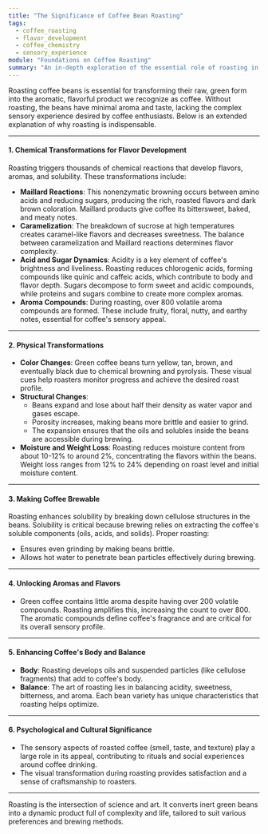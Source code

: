 ```yaml
---
title: "The Significance of Coffee Bean Roasting"
tags:
  - coffee_roasting
  - flavor_development
  - coffee_chemistry
  - sensory_experience
module: "Foundations on Coffee Roasting"
summary: "An in-depth exploration of the essential role of roasting in transforming raw coffee beans into an aromatic, flavorful product, emphasizing chemical reactions, physical changes, and sensory enhancements."
---
```


Roasting coffee beans is essential for transforming their raw, green form into the aromatic, flavorful product we recognize as coffee. Without roasting, the beans have minimal aroma and taste, lacking the complex sensory experience desired by coffee enthusiasts. Below is an extended explanation of why roasting is indispensable.

---

#### 1. **Chemical Transformations for Flavor Development**

Roasting triggers thousands of chemical reactions that develop flavors, aromas, and solubility. These transformations include:

- **Maillard Reactions**: This nonenzymatic browning occurs between amino acids and reducing sugars, producing the rich, roasted flavors and dark brown coloration. Maillard products give coffee its bittersweet, baked, and meaty notes.
- **Caramelization**: The breakdown of sucrose at high temperatures creates caramel-like flavors and decreases sweetness. The balance between caramelization and Maillard reactions determines flavor complexity.
- **Acid and Sugar Dynamics**: Acidity is a key element of coffee's brightness and liveliness. Roasting reduces chlorogenic acids, forming compounds like quinic and caffeic acids, which contribute to body and flavor depth. Sugars decompose to form sweet and acidic compounds, while proteins and sugars combine to create more complex aromas.
- **Aroma Compounds**: During roasting, over 800 volatile aroma compounds are formed. These include fruity, floral, nutty, and earthy notes, essential for coffee's sensory appeal.

---

#### 2. **Physical Transformations**

- **Color Changes**: Green coffee beans turn yellow, tan, brown, and eventually black due to chemical browning and pyrolysis. These visual cues help roasters monitor progress and achieve the desired roast profile.
- **Structural Changes**:
  - Beans expand and lose about half their density as water vapor and gases escape.
  - Porosity increases, making beans more brittle and easier to grind.
  - The expansion ensures that the oils and solubles inside the beans are accessible during brewing.
- **Moisture and Weight Loss**: Roasting reduces moisture content from about 10-12% to around 2%, concentrating the flavors within the beans. Weight loss ranges from 12% to 24% depending on roast level and initial moisture content.

---

#### 3. **Making Coffee Brewable**

Roasting enhances solubility by breaking down cellulose structures in the beans. Solubility is critical because brewing relies on extracting the coffee's soluble components (oils, acids, and solids). Proper roasting:

- Ensures even grinding by making beans brittle.
- Allows hot water to penetrate bean particles effectively during brewing.

---

#### 4. **Unlocking Aromas and Flavors**

- Green coffee contains little aroma despite having over 200 volatile compounds. Roasting amplifies this, increasing the count to over 800. The aromatic compounds define coffee's fragrance and are critical for its overall sensory profile.

---

#### 5. **Enhancing Coffee's Body and Balance**

- **Body**: Roasting develops oils and suspended particles (like cellulose fragments) that add to coffee's body.
- **Balance**: The art of roasting lies in balancing acidity, sweetness, bitterness, and aroma. Each bean variety has unique characteristics that roasting helps optimize.

---

#### 6. **Psychological and Cultural Significance**

- The sensory aspects of roasted coffee (smell, taste, and texture) play a large role in its appeal, contributing to rituals and social experiences around coffee drinking.
- The visual transformation during roasting provides satisfaction and a sense of craftsmanship to roasters.

---

Roasting is the intersection of science and art. It converts inert green beans into a dynamic product full of complexity and life, tailored to suit various preferences and brewing methods.
